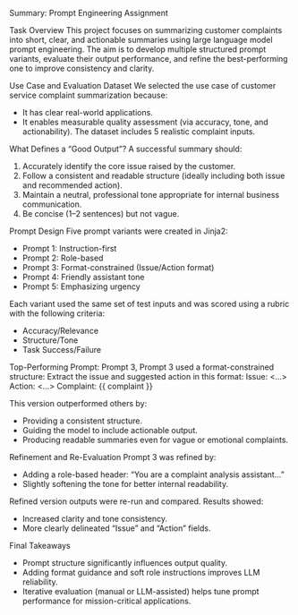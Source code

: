 Summary: Prompt Engineering Assignment

Task Overview
This project focuses on summarizing customer complaints into short, clear, and actionable summaries using large language model prompt engineering. The aim is to develop multiple structured prompt variants, evaluate their output performance, and refine the best-performing one to improve consistency and clarity.

Use Case and Evaluation Dataset
We selected the use case of customer service complaint summarization because:
- It has clear real-world applications.
- It enables measurable quality assessment (via accuracy, tone, and actionability).
The dataset includes 5 realistic complaint inputs.

What Defines a “Good Output”?
A successful summary should:
1. Accurately identify the core issue raised by the customer.
2. Follow a consistent and readable structure (ideally including both issue and recommended action).
3. Maintain a neutral, professional tone appropriate for internal business communication.
4. Be concise (1–2 sentences) but not vague.

Prompt Design
Five prompt variants were created in Jinja2:
- Prompt 1: Instruction-first
- Prompt 2: Role-based
- Prompt 3: Format-constrained (Issue/Action format)
- Prompt 4: Friendly assistant tone
- Prompt 5: Emphasizing urgency

Each variant used the same set of test inputs and was scored using a rubric with the following criteria:
- Accuracy/Relevance
- Structure/Tone
- Task Success/Failure
  
Top-Performing Prompt: Prompt 3,
Prompt 3 used a format-constrained structure:
Extract the issue and suggested action in this format:
Issue: <...>
Action: <...>
Complaint: {{ complaint }}

This version outperformed others by:
- Providing a consistent structure.
- Guiding the model to include actionable output.
- Producing readable summaries even for vague or emotional complaints.

Refinement and Re-Evaluation
Prompt 3 was refined by:
- Adding a role-based header: “You are a complaint analysis assistant...”
- Slightly softening the tone for better internal readability.

Refined version outputs were re-run and compared. Results showed:
- Increased clarity and tone consistency.
- More clearly delineated “Issue” and “Action” fields.

Final Takeaways
- Prompt structure significantly influences output quality.
- Adding format guidance and soft role instructions improves LLM reliability.
- Iterative evaluation (manual or LLM-assisted) helps tune prompt performance for mission-critical applications.
